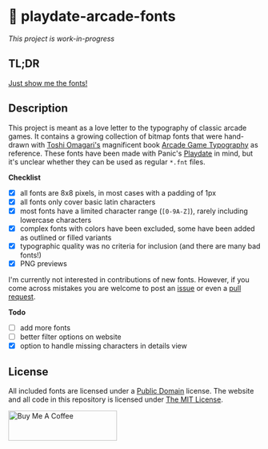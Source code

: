 # 👾 playdate-arcade-fonts

*This project is work-in-progress*

## TL;DR

[Just show me the fonts!](https://idleberg.github.io/playdate-arcade-fonts)
## Description

This project is meant as a love letter to the typography of classic arcade games. It contains a growing collection of bitmap fonts that were hand-drawn with [Toshi Omagari's](https://twitter.com/tosche_e) magnificent book [Arcade Game Typography](https://readonlymemory.vg/shop/book/arcade-game-typography/) as reference. These fonts have been made with Panic's [Playdate](https://play.date/) in mind, but it's unclear whether they can be used as regular `*.fnt` files.


**Checklist**

- [x] all fonts are 8x8 pixels, in most cases with a padding of 1px
- [x] all fonts only cover basic latin characters
- [x] most fonts have a limited character range (`[0-9A-Z]`), rarely including lowercase characters
- [x] complex fonts with colors have been excluded, some have been added as outlined or filled variants
- [x] typographic quality was no criteria for inclusion (and there are many bad fonts!)
- [x] PNG previews

I'm currently not interested in contributions of new fonts. However, if you come across mistakes you are welcome to post an [issue](https://github.com/idleberg/playdate-arcade-fonts/issues) or even a [pull request](https://github.com/idleberg/playdate-arcade-fonts/pulls).

**Todo**

- [ ] add more fonts
- [ ] better filter options on website
- [x] option to handle missing characters in details view

## License

All included fonts are licensed under a [Public Domain](https://creativecommons.org/publicdomain/zero/1.0/) license. The website and all code in this repository is licensed under [The MIT License](https://opensource.org/licenses/MIT).

<a href="https://www.buymeacoffee.com/idleberg" target="_blank"><img src="https://cdn.buymeacoffee.com/buttons/v2/default-yellow.png" alt="Buy Me A Coffee" style="height: 60px !important;width: 217px !important;" ></a>
